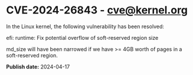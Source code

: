# CVE-2024-26843 - cve@kernel.org

In the Linux kernel, the following vulnerability has been resolved:

efi: runtime: Fix potential overflow of soft-reserved region size

md_size will have been narrowed if we have >= 4GB worth of pages in a
soft-reserved region.

**Publish date:** 2024-04-17

